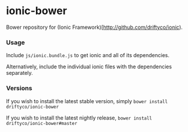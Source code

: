 # ionic-bower

Bower repository for (Ionic Framework)[http://github.com/driftyco/ionic).

### Usage

Include `js/ionic.bundle.js` to get ionic and all of its dependencies.

Alternatively, include the individual ionic files with the dependencies separately.

### Versions

If you wish to install the latest stable version, simply `bower install driftyco/ionic-bower`

If you wish to install the latest nightly release, `bower install driftyco/ionic-bower#master`
